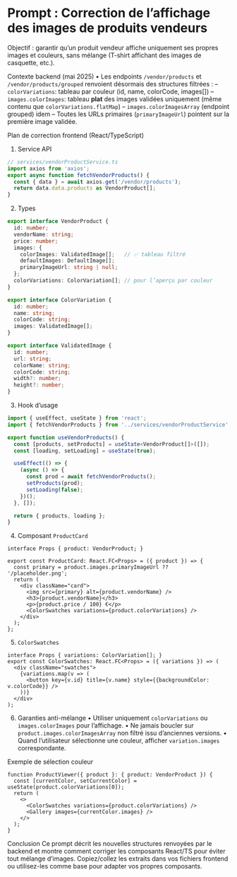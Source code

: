 # Prompt : Correction de l’affichage des images de produits vendeurs

Objectif : garantir qu’un produit vendeur affiche uniquement ses propres images et couleurs, sans mélange (T-shirt affichant des images de casquette, etc.).

Contexte backend (mai 2025)
• Les endpoints `/vendor/products` et `/vendor/products/grouped` renvoient désormais des structures filtrées :
  – `colorVariations`: tableau par couleur (id, name, colorCode, images[])
  – `images.colorImages`: tableau **plat** des images validées uniquement (même contenu que `colorVariations.flatMap`)
  – `images.colorImagesArray` (endpoint grouped) idem
  – Toutes les URLs primaires (`primaryImageUrl`) pointent sur la première image validée.

Plan de correction frontend (React/TypeScript)
1. Service API
```ts
// services/vendorProductService.ts
import axios from 'axios';
export async function fetchVendorProducts() {
  const { data } = await axios.get('/vendor/products');
  return data.data.products as VendorProduct[];
}
```

2. Types
```ts
export interface VendorProduct {
  id: number;
  vendorName: string;
  price: number;
  images: {
    colorImages: ValidatedImage[];   // ✅ tableau filtré
    defaultImages: DefaultImage[];
    primaryImageUrl: string | null;
  };
  colorVariations: ColorVariation[]; // pour l’aperçu par couleur
}

export interface ColorVariation {
  id: number;
  name: string;
  colorCode: string;
  images: ValidatedImage[];
}

export interface ValidatedImage {
  id: number;
  url: string;
  colorName: string;
  colorCode: string;
  width?: number;
  height?: number;
}
```

3. Hook d’usage
```ts
import { useEffect, useState } from 'react';
import { fetchVendorProducts } from '../services/vendorProductService';

export function useVendorProducts() {
  const [products, setProducts] = useState<VendorProduct[]>([]);
  const [loading, setLoading] = useState(true);

  useEffect(() => {
    (async () => {
      const prod = await fetchVendorProducts();
      setProducts(prod);
      setLoading(false);
    })();
  }, []);

  return { products, loading };
}
```

4. Composant `ProductCard`
```tsx
interface Props { product: VendorProduct; }

export const ProductCard: React.FC<Props> = ({ product }) => {
  const primary = product.images.primaryImageUrl ?? '/placeholder.png';
  return (
    <div className="card">
      <img src={primary} alt={product.vendorName} />
      <h3>{product.vendorName}</h3>
      <p>{product.price / 100} €</p>
      <ColorSwatches variations={product.colorVariations} />
    </div>
  );
};
```

5. `ColorSwatches`
```tsx
interface Props { variations: ColorVariation[]; }
export const ColorSwatches: React.FC<Props> = ({ variations }) => (
  <div className="swatches">
    {variations.map(v => (
      <button key={v.id} title={v.name} style={{backgroundColor: v.colorCode}} />
    ))}
  </div>
);
```

6. Garanties anti-mélange
• Utiliser uniquement `colorVariations` ou `images.colorImages` pour l’affichage.
• Ne jamais boucler sur `product.images.colorImagesArray` non filtré issu d’anciennes versions.
• Quand l’utilisateur sélectionne une couleur, afficher `variation.images` correspondante.

Exemple de sélection couleur
```tsx
function ProductViewer({ product }: { product: VendorProduct }) {
  const [currentColor, setCurrentColor] = useState(product.colorVariations[0]);
  return (
    <>
      <ColorSwatches variations={product.colorVariations} />
      <Gallery images={currentColor.images} />
    </>
  );
}
```

Conclusion
Ce prompt décrit les nouvelles structures renvoyées par le backend et montre comment corriger les composants React/TS pour éviter tout mélange d’images. Copiez/collez les extraits dans vos fichiers frontend ou utilisez-les comme base pour adapter vos propres composants. 